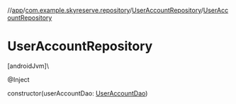 //[app](../../../index.md)/[com.example.skyreserve.repository](../index.md)/[UserAccountRepository](index.md)/[UserAccountRepository](-user-account-repository.md)

# UserAccountRepository

[androidJvm]\

@<!---  GfmCommand {"@class":"org.jetbrains.dokka.gfm.ResolveLinkGfmCommand","dri":{"packageName":"javax.inject","classNames":"Inject","callable":null,"target":{"@class":"org.jetbrains.dokka.links.PointingToDeclaration"},"extra":null}} --->Inject<!--- --->

constructor(userAccountDao: [UserAccountDao](../../com.example.skyreserve.database.room.dao/-user-account-dao/index.md))
